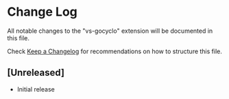 # Change Log

All notable changes to the "vs-gocyclo" extension will be documented in this file.

Check [Keep a Changelog](http://keepachangelog.com/) for recommendations on how to structure this file.

## [Unreleased]

- Initial release